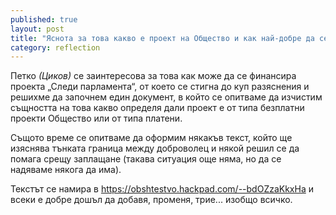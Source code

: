 ```yaml
---
published: true
layout: post
title: "Яснота за това какво е проект на Общество и как най-добре да се действа при финансиране"
category: reflection
---
```


Петко *(Циков)* се заинтересова за това как може да се финансира проекта „Следи парламента“, от което
се стигна до куп разяснения и решихме да започнем един документ, в който се опитваме да изчистим
същността на това какво определя дали проект е от типа безплатни проекти Общество или от типа платени.

Същото време се опитваме да оформим някакъв текст, който ще изяснява тънката граница между доброволец и
някой решил се да помага срещу заплащане (такава ситуация още няма, но да се надяваме някога да има).

Текстът се намира в <https://obshtestvo.hackpad.com/--bdOZzaKkxHa> и всеки е добре дошъл да добавя, променя, трие...
изобщо всичко.
